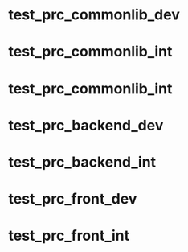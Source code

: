 # test_prc_commonlib_dev
# test_prc_commonlib_int
# test_prc_commonlib_int
# test_prc_backend_dev
# test_prc_backend_int
# test_prc_front_dev
# test_prc_front_int
